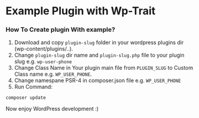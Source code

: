 # Example Plugin with Wp-Trait

### How To Create plugin With example?

1) Download and copy `plugin-slug` folder in your wordpress plugins dir (wp-content/plugins/..).
2) Change `plugin-slug` dir name and `plugin-slug.php` file to your plugin slug e.g. `wp-user-phone`
3) Change Class Name in Your plugin main file from `PLUGIN_SLUG` to Custom Class name e.g. `WP_USER_PHONE`.
4) Change namespane PSR-4 in composer.json file e.g. `WP_USER_PHONE`
5) Run Command:

```
composer update
```

Now enjoy WordPress development :)



